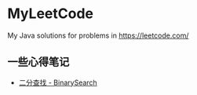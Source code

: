 # MyLeetCode
My Java solutions for problems in https://leetcode.com/


## 一些心得笔记
* [二分查找 - BinarySearch](notes/BinarySearch)
